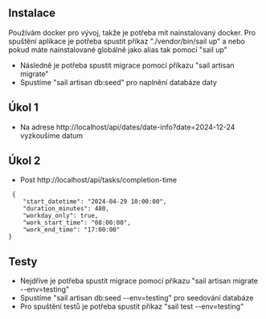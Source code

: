 ## Instalace

Používám docker pro vývoj, takže je potřeba mít nainstalovaný docker. Pro spuštění aplikace je potřeba spustit příkaz
"./vendor/bin/sail up" a nebo pokud máte nainstalované globálně jako alias tak pomocí "sail up"

-   Následně je potřeba spustit migrace pomocí příkazu "sail artisan migrate"
-   Spustíme "sail artisan db:seed" pro naplnění databáze daty

## Úkol 1

-   Na adrese http://localhost/api/dates/date-info?date=2024-12-24 vyzkoušíme datum

## Úkol 2

-   Post http://localhost/api/tasks/completion-time

```
 {
    "start_datetime": "2024-04-29 10:00:00",
    "duration_minutes": 480,
    "workday_only": true,
    "work_start_time": "08:00:00",
    "work_end_time": "17:00:00"
}

```

## Testy

-   Nejdříve je potřeba spustit migrace pomocí příkazu "sail artisan migrate --env=testing"
-   Spustíme "sail artisan db:seed --env=testing" pro seedování databáze
-   Pro spuštění testů je potřeba spustit příkaz "sail test --env=testing"
